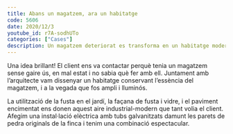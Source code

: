 ```yaml
---
title: Abans un magatzem, ara un habitatge
code: 5606
date: 2020/12/3
youtube_id: r7A-sodhUTo
categories: ["Cases"]
description: Un magatzem deteriorat es transforma en un habitatge modern i lluminós amb una combinació d’elements industrials i moderns, incloent una façana de fusta i vidre i una instal·lació elèctrica innovadora.
---
```


Una idea brillant! El client ens va contactar perquè tenia un magatzem sense gaire ús, en mal estat i no sabia què fer amb ell. Juntament amb l’arquitecte vam dissenyar un habitatge conservant l’essència del magatzem, i a la vegada que fos ampli i lluminós.

La utilització de la fusta en el jardí, la façana de fusta i vidre, i el paviment encimentat ens donen aquest aire industrial-modern que tant volia el client. Afegim una instal·lació elèctrica amb tubs galvanitzats damunt les parets de pedra originals de la finca i tenim una combinació espectacular.

